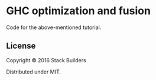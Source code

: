 # GHC optimization and fusion

Code for the above-mentioned tutorial.

## License

Copyright © 2016 Stack Builders

Distributed under MIT.
